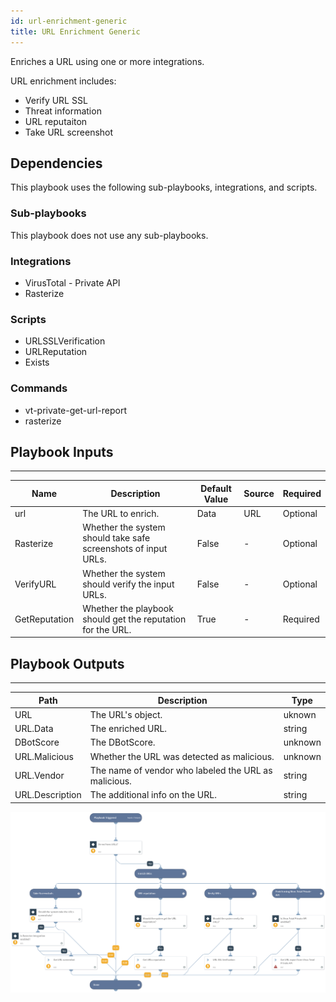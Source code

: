 ```yaml
---
id: url-enrichment-generic
title: URL Enrichment Generic
---
```


Enriches a URL using one or more integrations.

URL enrichment includes:
* Verify URL SSL
* Threat information
* URL reputaiton
* Take URL screenshot

## Dependencies
This playbook uses the following sub-playbooks, integrations, and scripts.

### Sub-playbooks
This playbook does not use any sub-playbooks.

### Integrations
* VirusTotal - Private API
* Rasterize

### Scripts
* URLSSLVerification
* URLReputation
* Exists

### Commands
* vt-private-get-url-report
* rasterize

## Playbook Inputs
---

| **Name** | **Description** | **Default Value** | **Source** | **Required** |
| --- | --- | --- | --- | --- |
| url | The URL to enrich. | Data | URL | Optional |
| Rasterize | Whether the system should take safe screenshots of input URLs. | False | - | Optional |
| VerifyURL | Whether the system should verify the input URLs. | False | - | Optional |
| GetReputation | Whether the playbook should get the reputation for the URL. | True | - | Required |

## Playbook Outputs
---

| **Path** | **Description** | **Type** |
| --- | --- | --- |
| URL | The URL's object. | uknown |
| URL.Data | The enriched URL. | string |
| DBotScore | The DBotScore. | unknown |
| URL.Malicious | Whether the URL was detected as malicious. | unknown |
| URL.Vendor | The name of vendor who labeled the URL as malicious. | string |
| URL.Description | The additional info on the URL. | string |

![URL_Enrichment_Generic](https://github.com/ElazarK/content-docs/blob/master/images/playbooks/URL_Enrichment_Generic.png)
